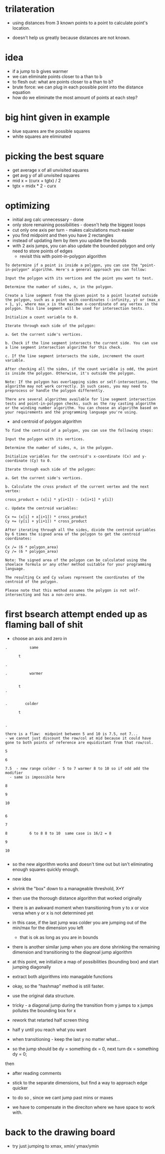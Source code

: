 # trilateration

- using distances from 3 known points to a point to calculate point's location.

- doesn't help us greatly because distances are not known.

# idea

- if a jump to b gives warmer
- we can eliminate points closer to a than to b
- to flesh out: what are points closer to a than to b?
- brute force: we can plug in each possible point into the distance equation
- how do we eliminate the most amount of points at each step?

# big hint given in example

- blue squares are the possible squares
- white squares are eliminated

# picking the best square

- get average x of all unvisited squares
- get avg y of all unvisited squares
- mid x = (curx + tgtx) / 2
- tgtx = midx \* 2 - curx

# optimizing

- initial avg calc unnecessary - done
- only store remaining possibilities - doesn't help the biggest loops
- cut only one axis per turn - makes calculations much easier
- you find midpoint and then you have 2 rectangles
- instead of updating item by item you update the bounds
- with 2 axis jumps, you can also update the bounded polygon and only need to store points of edges
  - revisit this with point-in-polygon algorithm

```
To determine if a point is inside a polygon, you can use the "point-in-polygon" algorithm. Here's a general approach you can follow:

Input the polygon with its vertices and the point you want to test.

Determine the number of sides, n, in the polygon.

Create a line segment from the given point to a point located outside the polygon, such as a point with coordinates (-infinity, y) or (max_x + 1, y), where max_x is the maximum x-coordinate of any vertex in the polygon. This line segment will be used for intersection tests.

Initialize a count variable to 0.

Iterate through each side of the polygon:

a. Get the current side's vertices.

b. Check if the line segment intersects the current side. You can use a line segment intersection algorithm for this check.

c. If the line segment intersects the side, increment the count variable.

After checking all the sides, if the count variable is odd, the point is inside the polygon. Otherwise, it's outside the polygon.

Note: If the polygon has overlapping sides or self-intersections, the algorithm may not work correctly. In such cases, you may need to preprocess or handle the polygon differently.

There are several algorithms available for line segment intersection tests and point-in-polygon checks, such as the ray casting algorithm or the winding number algorithm. You can choose an algorithm based on your requirements and the programming language you're using.
```

- and centroid of polygon algorithm

```
To find the centroid of a polygon, you can use the following steps:

Input the polygon with its vertices.

Determine the number of sides, n, in the polygon.

Initialize variables for the centroid's x-coordinate (Cx) and y-coordinate (Cy) to 0.

Iterate through each side of the polygon:

a. Get the current side's vertices.

b. Calculate the cross product of the current vertex and the next vertex:

cross_product = (x[i] * y[i+1]) - (x[i+1] * y[i])

c. Update the centroid variables:

Cx += (x[i] + x[i+1]) * cross_product
Cy += (y[i] + y[i+1]) * cross_product

After iterating through all the sides, divide the centroid variables by 6 times the signed area of the polygon to get the centroid coordinates:

Cx /= (6 * polygon_area)
Cy /= (6 * polygon_area)

Note: The signed area of the polygon can be calculated using the shoelace formula or any other method suitable for your programming language.

The resulting Cx and Cy values represent the coordinates of the centroid of the polygon.

Please note that this method assumes the polygon is not self-intersecting and has a non-zero area.
```

# first bsearch attempt ended up as flaming ball of shit

- choose an axis and zero in
```
.          same

      t

.

.          warmer


      t
.


.        colder

      t


.

there is a flaw:  midpoint between 5 and 10 is 7.5, not 7...
- we cannot just discount the row/col at mid because it could have gone to both points of reference are equidistant from that row/col.

5

6

7.5  - new range colder - 5 to 7 warmer 8 to 10 so if odd add the modifier
  - same is impossible here

8

9

10


6

7

8          6 to 8 8 to 10  same case is 16/2 = 8

9

10


```

- so the new algorithm works and doesn't time out but isn't eliminating enough squares quickly enough.
- new idea
- shrink the "box" down to a manageable threshold, X*Y
- then use the thorough distance algorithm that worked originally
- there is an awkward moment when transitioning from y to x or vice versa when y or x is not determined yet
- in this case, if the last jump was colder you are jumping out of the min/max for the dimension you left
  - that is ok as long as you are in bounds
- there is another similar jump when you are done shrinking the remaining dimension and transitioning to the diagnoal jump algorithm
- at this point, we initialize a map of possibilities (bounding box) and start jumping diagonally

- extract both algorithms into managable functions

- okay, so the "hashmap" method is still faster.
- use the original data structure.


- tricky - a diagonal jump during the transition from y jumps to x jumps pollutes the bounding box for x

- rework that retarted half screen thing
- half y until you reach what you want
- when transitioning - keep the last y no matter what...
- so the jump should be dy = something dx = 0, next turn dx = something dy = 0;

then

- after reading comments

- stick to the separate dimensions, but find a way to approach edge quicker

- to do so , since we cant jump past mins or maxes
- we have to compensate in the direciton where we have space to work with.



# back to the drawing board

- try just jumping to xmax, xmin/ ymax/ymin